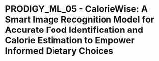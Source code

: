 # PRODIGY_ML_05 - CalorieWise: A Smart Image Recognition Model for Accurate Food Identification and Calorie Estimation to Empower Informed Dietary Choices
